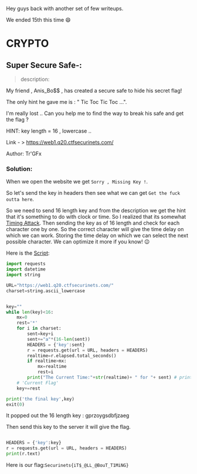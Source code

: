 Hey guys back with another set of few writeups.

We ended 15th this time :smile:


# **CRYPTO**

## Super Secure Safe-:
> description:

My friend , Anis_Bo$$ , has created a secure safe to hide his secret flag!

The only hint he gave me is : " Tic Toc Tic Toc ...".

I'm really lost .. Can you help me to find the way to break his safe and get the flag ?

HINT: key length = 16 , lowercase ..

Link - > https://web1.q20.ctfsecurinets.com/

Author: Tr'GFx

### Solution:

When we open the website we get `Sorry , Missing Key !`. 

So let's send the key in headers then see what we can get `Get the fuck outta here`.


So we need to send 16 length key and from the description we get the hint that it's something to do with clock or time. So I realized that its somewhat [Timing Attack](https://en.wikipedia.org/wiki/Timing_attack).
Then sending the key as of 16 length and check for each character one by one. So the correct character will give the time delay on which we can work.
Storing the time delay on which we can select the next possible character. We can optimize it more if you know! :wink:

Here is the [Script](assets/securesafe.py):
```python
import requests
import datetime
import string

URL="https://web1.q20.ctfsecurinets.com/"
charset=string.ascii_lowercase


key=""
while len(key)<16:
    mx=0
    rest='*'
    for i in charset:
        sent=key+i
        sent+="a"*(16-len(sent))
        HEADERS = {'key':sent} 
        r = requests.get(url = URL, headers = HEADERS) 
        realtime=r.elapsed.total_seconds()
        if realtime>mx:
            mx=realtime
            rest=i
        print("The Current Time:"+str(realtime)+ " for "+ sent) # printing for debugging
    # 'Current Flag'
    key+=rest

print('the final key',key)
exit(0)


```
It popped out the 16 length key : gprzoygsdbfjzaeg

 
Then send this key to the server it will give the flag.
```python

HEADERS = {'key':key} 
r = requests.get(url = URL, headers = HEADERS)
print(r.text)
```

Here is our flag:`Securinets{iT$_@LL_@BouT_T1MiNG}` 

